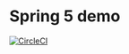 # Spring 5 demo

[![CircleCI](https://circleci.com/gh/gkarpov-de/spring5-recipe-app.svg?style=shield&circle-token=3af092d6729dc073c12690d259b9948f734b6fc3)](https://circleci.com/gh/gkarpov-de/spring5-recipe-app)
